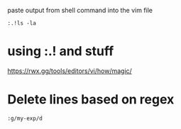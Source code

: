
paste output from shell command into the vim file
```
:.!ls -la 
```

# using :.! and stuff
https://rwx.gg/tools/editors/vi/how/magic/

# Delete lines based on regex
```
:g/my-exp/d
```

